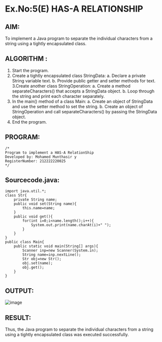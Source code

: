 # Ex.No:5(E) HAS-A RELATIONSHIP
## AIM:
To implement a Java program to separate the individual characters from a string using a tightly encapsulated class.

## ALGORITHM :
1.	Start the program.
2.	Create a tightly encapsulated class StringData:
a.	Declare a private String variable text.
b.	Provide public getter and setter methods for text.
3.Create another class StringOperation:
a.	Create a method separateCharacters() that accepts a StringData object.
b.	Loop through the string and print each character separately.
4.	In the main() method of a class Main:
a.	Create an object of StringData and use the setter method to set the string.
b.	Create an object of StringOperation and call separateCharacters() by passing the StringData object.
5.	End the program.
	
## PROGRAM:
 ```
/*
Program to implement a HAS-A RelationShip
Developed by: Mohamed Munthasir y
RegisterNumber: 212222220025
*/
```

## Sourcecode.java:

```
import java.util.*;
class Str{
    private String name;
    public void set(String name){
        this.name=name;
    }
    public void get(){
        for(int i=0;i<name.length();i++){
            System.out.print(name.charAt(i)+" ");
        }
    }
}
public class Main{
    public static void main(String[] args){
        Scanner inp=new Scanner(System.in);
        String name=inp.nextLine();
        Str obj=new Str();
        obj.set(name);
        obj.get();
    }
}
```

## OUTPUT:

![image](https://github.com/user-attachments/assets/b3266ebd-738e-4d58-9a4e-ed87a65fd130)


## RESULT:
Thus, the Java program to separate the individual characters from a string using a tightly encapsulated class was executed successfully.

